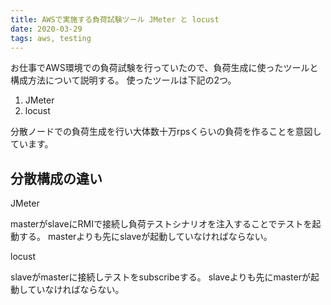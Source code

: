 ```yaml
---
title: AWSで実施する負荷試験ツール JMeter と locust
date: 2020-03-29
tags: aws, testing
---
```


お仕事でAWS環境での負荷試験を行っていたので、負荷生成に使ったツールと構成方法について説明する。
使ったツールは下記の2つ。

1. JMeter
2. locust

分散ノードでの負荷生成を行い大体数十万rpsくらいの負荷を作ることを意図しています。

## 分散構成の違い

JMeter

masterがslaveにRMIで接続し負荷テストシナリオを注入することでテストを起動する。
masterよりも先にslaveが起動していなければならない。

locust

slaveがmasterに接続しテストをsubscribeする。
slaveよりも先にmasterが起動していなければならない。
